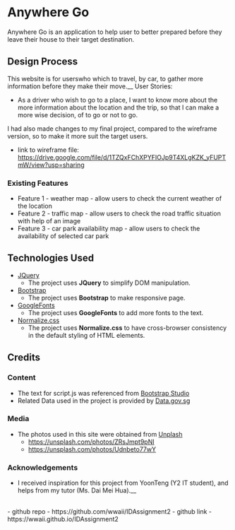 # Anywhere Go
Anywhere Go is an application to help user to better prepared before they leave their house to their target destination.  

## Design Process
This website is for userswho which to travel, by car, to gather more information before they make their move.__
User Stories:
- As a driver who wish to go to a place, I want to know more about the more information about the location and the trip, so that I can make a more wise decision, of to go or not to go.

I had also made changes to my final project, compared to the wireframe version, so to make it more suit the target users. 
- link to wireframe file: https://drive.google.com/file/d/1TZQxFChXPYFIOJp9T4XLgKZK_yFUPTmW/view?usp=sharing
### Existing Features
- Feature 1 - weather map - allow users to check the current weather of the location
- Feature 2 - traffic map - allow users to check the road traffic situation with help of an image
- Feature 3 - car park availability map - allow users to check the availability of selected car park

## Technologies Used
- [JQuery](https://jquery.com)
    - The project uses **JQuery** to simplify DOM manipulation.
- [Bootstrap](https://getbootstrap.com)
    - The project uses **Bootstrap** to make responsive page.
- [GoogleFonts](https://fonts.google.com)
    - The project uses **GoogleFonts** to add more fonts to the text.
- [Normalize.css](https://necolas.github.io/normalize.css)
    - The project uses **Normalize.css** to have cross-browser consistency in the default styling of HTML elements.
    
## Credits
### Content
- The text for script.js was referenced from [Bootstrap Studio](https://bootstrapstudio.io)
- Related Data used in the project is provided by [Data.gov.sg](https://data.gov.sg)
### Media
- The photos used in this site were obtained from [Unplash](https://unsplash.com)
  - https://unsplash.com/photos/ZRsJmpt9pNI
  - https://unsplash.com/photos/Udnbeto77wY
### Acknowledgements
- I received inspiration for this project from YoonTeng (Y2 IT student), and helps from my tutor (Ms. Dai Mei Hua).__
<br />
- github repo - https://github.com/wwaii/IDAssignment2
- github link - https://wwaii.github.io/IDAssignment2
